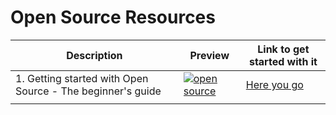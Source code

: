 # Open Source Resources

|Description | Preview   | Link to get started with it   |
| ------------ | ------------ | ------------ |
|   1. Getting started with Open Source - The beginner's guide | [![open source](https://hasnainm.hashnode.dev/_next/image?url=https%3A%2F%2Fcdn.hashnode.com%2Fres%2Fhashnode%2Fimage%2Fupload%2Fv1667192939115%2FT5SEGIR5S.png%3Fw%3D1600%26h%3D840%26fit%3Dcrop%26crop%3Dentropy%26auto%3Dcompress%2Cformat%26format%3Dwebp&w=1920&q=75 "Open Source")](https://hasnainm.hashnode.dev/getting-started-with-open-source "Open Source Guidance")  | [Here you go](https://hasnainm.hashnode.dev/getting-started-with-open-source)  |
|   |   |   |


